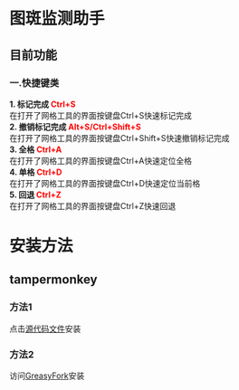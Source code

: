 # 图斑监测助手  
## 目前功能  
### 一.快捷键类  
**1. 标记完成<font color='red'> Ctrl+S </font>**  
  在打开了网格工具的界面按键盘Ctrl+S快速标记完成  
**2. 撤销标记完成<font color='red'> Alt+S/Ctrl+Shift+S </font>**  
  在打开了网格工具的界面按键盘Ctrl+Shift+S快速撤销标记完成  
**3. 全格<font color='red'> Ctrl+A </font>**  
  在打开了网格工具的界面按键盘Ctrl+A快速定位全格  
**4. 单格<font color='red'> Ctrl+D </font>**  
  在打开了网格工具的界面按键盘Ctrl+D快速定位当前格  
**5. 回退<font color='red'> Ctrl+Z </font>**  
  在打开了网格工具的界面按键盘Ctrl+Z快速回退

# 安装方法  
## tampermonkey  
### 方法1  
点击<a href="https://github.com/gongdear/forest-resource-monitoring-helper/raw/main/figure-monitoring/tampermonkey-userscript/script.user.js" title="源代码文件">源代码文件</a>安装
### 方法2  
访问<a href="https://greasyfork.org/en/scripts/458995-%E5%9B%BE%E6%96%91%E7%9B%91%E6%B5%8B%E5%8A%A9%E6%89%8B" title="GreasyFork">GreasyFork</a>安装
